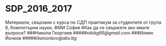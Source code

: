 # SDP_2016_2017
Материали, свързани с курса по СДП практикум за студентите от група 6, Компютърни науки, ФМИ София
#Как да се свържете ако имате въпроси?
###Никола Георгиев 
#####_nikikg95@gmail.com_
###Илиян Йонков 
#####_ilianionkov@abv.bg_
